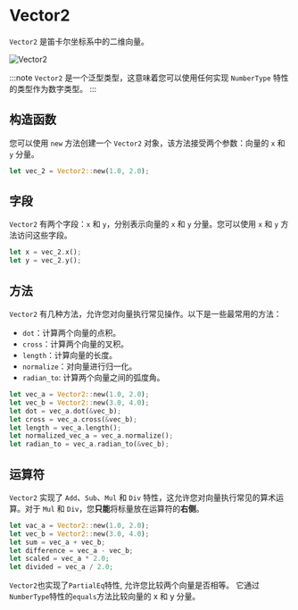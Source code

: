 # Vector2

`Vector2` 是笛卡尔坐标系中的二维向量。

![Vector2](/assets/img/vector-2.png)

:::note
`Vector2` 是一个泛型类型，这意味着您可以使用任何实现 `NumberType` 特性的类型作为数字类型。
:::

## 构造函数

您可以使用 `new` 方法创建一个 `Vector2` 对象，该方法接受两个参数：向量的 `x` 和 `y` 分量。

```rust
let vec_2 = Vector2::new(1.0, 2.0);
```

## 字段

`Vector2` 有两个字段：`x` 和 `y`，分别表示向量的 `x` 和 `y` 分量。您可以使用 `x` 和 `y` 方法访问这些字段。

```rust
let x = vec_2.x();
let y = vec_2.y();
```

## 方法

`Vector2` 有几种方法，允许您对向量执行常见操作。以下是一些最常用的方法：

-   `dot`：计算两个向量的点积。
-   `cross`：计算两个向量的叉积。
-   `length`：计算向量的长度。
-   `normalize`：对向量进行归一化。
-   `radian_to`: 计算两个向量之间的弧度角。

```rust
let vec_a = Vector2::new(1.0, 2.0);
let vec_b = Vector2::new(3.0, 4.0);
let dot = vec_a.dot(&vec_b);
let cross = vec_a.cross(&vec_b);
let length = vec_a.length();
let normalized_vec_a = vec_a.normalize();
let radian_to = vec_a.radian_to(&vec_b);
```

## 运算符

`Vector2` 实现了 `Add`、`Sub`、`Mul` 和 `Div` 特性，这允许您对向量执行常见的算术运算。对于 `Mul` 和 `Div`，您**只能**将标量放在运算符的**右侧**。

```rust
let vac_a = Vector2::new(1.0, 2.0);
let vec_b = Vector2::new(3.0, 4.0);
let sum = vec_a + vec_b;
let difference = vec_a - vec_b;
let scaled = vec_a * 2.0;
let divided = vec_a / 2.0;
```

`Vector2`也实现了`PartialEq`特性, 允许您比较两个向量是否相等。 它通过`NumberType`特性的`equals`方法比较向量的 x 和 y 分量。
